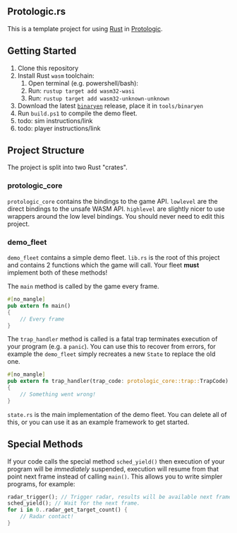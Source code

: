 ## Protologic.rs

This is a template project for using [Rust](https://www.rust-lang.org/) in [Protologic](https://github.com/Protologic).

## Getting Started

1. Clone this repository
2. Install Rust `wasm` toolchain:
   1. Open terminal (e.g. powershell/bash):
   2. Run: `rustup target add wasm32-wasi`
   3. Run: `rustup target add wasm32-unknown-unknown`
3. Download the latest [`binaryen`](https://github.com/WebAssembly/binaryen/releases/) release, place it in `tools/binaryen`
5. Run `build.ps1` to compile the demo fleet.
6. todo: sim instructions/link
7. todo: player instructions/link

## Project Structure

The project is split into two Rust "crates".

### protologic_core

`protologic_core` contains the bindings to the game API. `lowlevel` are the direct bindings to the unsafe WASM API. `highlevel` are slightly nicer to use wrappers around the low level bindings. You should never need to edit this project.

### demo_fleet

`demo_fleet` contains a simple demo fleet. `lib.rs` is the root of this project and contains 2 functions which the game will call. Your fleet **must** implement both of these methods!

The `main` method is called by the game every frame.
```rust
#[no_mangle]
pub extern fn main()
{
    // Every frame
}
```

The `trap_handler` method is called is a fatal trap terminates execution of your program (e.g. a `panic`). You can use this to recover from errors, for example the `demo_fleet` simply recreates a new `State` to replace the old one.
```rust
#[no_mangle]
pub extern fn trap_handler(trap_code: protologic_core::trap::TrapCode)
{
    // Something went wrong!
}
```

`state.rs` is the main implementation of the demo fleet. You can delete all of this, or you can use it as an example framework to get started.

## Special Methods

If your code calls the special method `sched_yield()` then execution of your program will be _immediately_ suspended, execution will resume from that point next frame instead of calling `main()`. This allows you to write simpler programs, for example:

```rust
radar_trigger(); // Trigger radar, results will be available next frame
sched_yield(); // Wait for the next frame.
for i in 0..radar_get_target_count() {
    // Radar contact!
}
```